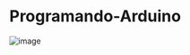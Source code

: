 # Programando-Arduino

![image](https://github.com/davidias19/Programando-Arduino/assets/96700033/ca0cdf79-6603-4987-8bd9-76795db72af1)
